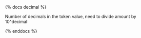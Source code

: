 {% docs decimal %}

Number of decimals in the token value, need to divide amount by 10^decimal

{% enddocs %}